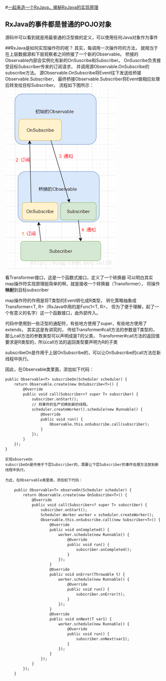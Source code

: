 #[一起来造一个RxJava，揭秘RxJava的实现原理](https://blog.csdn.net/tellh/article/details/71534704)

## RxJava的**事件**都是普通的POJO对象
源码中可以看到就是用最普通的泛型做的定义，可以使用任何Java对象作为事件

##RxJava是如何实现操作符的呢？
其实，每调用一次操作符的方法，
就相当于在上层数据源和下层观察者之间桥接了一个新的Observable。
桥接的Observable内部会实例化有新的OnSuscribe和Subscriber。
OnSuscribe负责接受目标Subscriber传来的订阅请求，
并调用源Observable.OnSubscribe的subscribe方法。
源Observable.OnSubscribe将Event往下发送给桥接Observable.Subscriber，
最终桥接Observable.Subscriber将Event做相应处理后转发给目标Subscriber。
流程如下图所示：
![RxJava操作符实现原理](pic/1.png)

看Transformer接口，这是一个函数式接口，定义了一个转换器
可以明白其实map操作符实现原理挺简单的啊，就是接收一个转换器（Transformer），
将操作**映射**到目标subscriber

map操作符的作用是将T类型的Event转化成R类型，
转化策略抽象成Transformer<T, R>（RxJava中用的是Func1<T, R>，
但为了便于理解，起了一个有意义的名字）这一个函数接口，由外部传入。

代码中使用到一些泛型的通配符，有些地方使用了super，有些地方使用了extends，
其实这是有讲究的，
传给Transformer#call方法的参数是T类型的，那么call方法的参数类型可以声明成是T的父类，
Transformer#call方法的返回值要求是R类型的，所以call方法的返回类型要声明为R的子类


subscribeOn是作用于上层OnSubscribe的，可以让OnSubscribe的call方法在新线程中执行。

因此，在Observable类里面，添加如下代码：

    public Observable<T> subscribeOn(Scheduler scheduler) {
        return Observable.create(new OnSubscribe<T>() {
            @Override
            public void call(Subscriber<? super T> subscriber) {
                subscriber.onStart();
                // 将事件的生产切换到新的线程。
                scheduler.createWorker().schedule(new Runnable() {
                    @Override
                    public void run() {
                        Observable.this.onSubscribe.call(subscriber);
                    }
                });
            }
        });
    }
    
    实现observeOn
    subscribeOn是作用于下层Subscriber的，需要让下层Subscriber的事件处理方法放到新线程中执行。
    
    为此，在Observable类里面，添加如下代码：
    
        public Observable<T> observeOn(Scheduler scheduler) {
            return Observable.create(new OnSubscribe<T>() {
                @Override
                public void call(Subscriber<? super T> subscriber) {
                    subscriber.onStart();
                    Scheduler.Worker worker = scheduler.createWorker();
                    Observable.this.onSubscribe.call(new Subscriber<T>() {
                        @Override
                        public void onCompleted() {
                            worker.schedule(new Runnable() {
                                @Override
                                public void run() {
                                    subscriber.onCompleted();
                                }
                            });
                        }
                        @Override
                        public void onError(Throwable t) {
                            worker.schedule(new Runnable() {
                                @Override
                                public void run() {
                                    subscriber.onError(t);
                                }
                            });
                        }
                        @Override
                        public void onNext(T var1) {
                            worker.schedule(new Runnable() {
                                @Override
                                public void run() {
                                    subscriber.onNext(var1);
                                }
                            });
                        }
                    });
                }
            });
        }

